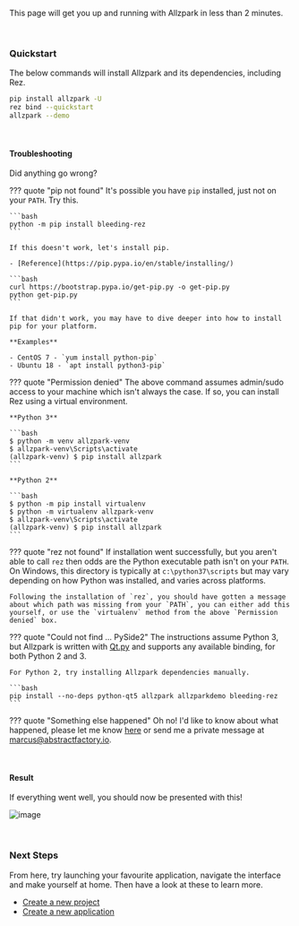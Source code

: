 This page will get you up and running with Allzpark in less than 2 minutes.

<br>

### Quickstart

The below commands will install Allzpark and its dependencies, including Rez.

```bash
pip install allzpark -U
rez bind --quickstart
allzpark --demo
```

<br>

#### Troubleshooting

Did anything go wrong?

??? quote "pip not found"
    It's possible you have `pip` installed, just not on your `PATH`. Try this.

    ```bash
    python -m pip install bleeding-rez
    ```

    If this doesn't work, let's install pip.

    - [Reference](https://pip.pypa.io/en/stable/installing/)

    ```bash
    curl https://bootstrap.pypa.io/get-pip.py -o get-pip.py
    python get-pip.py
    ```

    If that didn't work, you may have to dive deeper into how to install pip for your platform.

    **Examples**

    - CentOS 7 - `yum install python-pip`
    - Ubuntu 18 - `apt install python3-pip`

??? quote "Permission denied"
    The above command assumes admin/sudo access to your machine which isn't always the case. If so, you can install Rez using a virtual environment.

    **Python 3**

    ```bash
    $ python -m venv allzpark-venv
    $ allzpark-venv\Scripts\activate
    (allzpark-venv) $ pip install allzpark
    ```

    **Python 2**

    ```bash
    $ python -m pip install virtualenv
    $ python -m virtualenv allzpark-venv
    $ allzpark-venv\Scripts\activate
    (allzpark-venv) $ pip install allzpark
    ```

??? quote "rez not found"
    If installation went successfully, but you aren't able to call `rez` then odds are the Python executable path isn't on your `PATH`. On Windows, this directory is typically at `c:\python37\scripts` but may vary depending on how Python was installed, and varies across platforms.

    Following the installation of `rez`, you should have gotten a message about which path was missing from your `PATH`, you can either add this yourself, or use the `virtualenv` method from the above `Permission denied` box.

??? quote "Could not find ... PySide2"
    The instructions assume Python 3, but Allzpark is written with [Qt.py](https://github.com/mottosso/Qt.py) and supports any available binding, for both Python 2 and 3.

    For Python 2, try installing Allzpark dependencies manually.

    ```bash
    pip install --no-deps python-qt5 allzpark allzparkdemo bleeding-rez
    ```

??? quote "Something else happened"
    Oh no! I'd like to know about what happened, please let me know [here](https://github.com/mottosso/allzpark/issues) or send me a private message at [marcus@abstractfactory.io](mailto:marcus@abstractfactory.io).

<br>

#### Result

If everything went well, you should now be presented with this!

![image](https://user-images.githubusercontent.com/2152766/61855839-c68f3400-aeb8-11e9-9df5-d31a39b6e028.png)

<br>

### Next Steps

From here, try launching your favourite application, navigate the interface and make yourself at home. Then have a look at these to learn more.

- [Create a new project](/getting-started)
- [Create a new application](/getting-started/#your-first-application)
